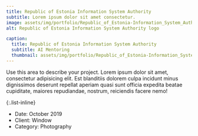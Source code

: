 ```yaml
---
title: Republic of Estonia Information System Authority
subtitle: Lorem ipsum dolor sit amet consectetur.
image: assets/img/portfolio/Republic_of_Estonia-Information_System_Authority.png
alt: Republic of Estonia Information System Authority logo

caption:
  title: Republic of Estonia Information System Authority
  subtitle: AI Mentoring
  thumbnail: assets/img/portfolio/Republic_of_Estonia-Information_System_Authority.png
---
```

Use this area to describe your project. Lorem ipsum dolor sit amet, consectetur adipisicing elit. Est blanditiis dolorem culpa incidunt minus dignissimos deserunt repellat aperiam quasi sunt officia expedita beatae cupiditate, maiores repudiandae, nostrum, reiciendis facere nemo!

{:.list-inline}
- Date: October 2019
- Client: Window
- Category: Photography

